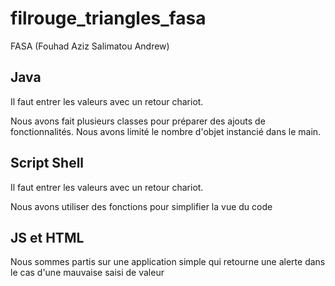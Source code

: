 # filrouge_triangles_fasa
FASA (Fouhad Aziz Salimatou Andrew)

## Java
Il faut entrer les valeurs avec un retour chariot.

Nous avons fait plusieurs classes pour préparer des ajouts de fonctionnalités.
Nous avons limité le nombre d'objet instancié dans le main.

## Script Shell
Il faut entrer les valeurs avec un retour chariot.

Nous avons utiliser des fonctions pour simplifier la vue du code

## JS et HTML
Nous sommes partis sur une application simple qui retourne une alerte dans le cas d'une mauvaise saisi de valeur
